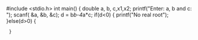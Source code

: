 #include <stdio.h>
int main() {
    double a, b, c,x1,x2;
    printf("Enter: a, b and c: ");
    scanf( &a, &b, &c);
     d = b*b-4*a*c;
     if(d<0)
     {
         printf("No real root");
     }else(d>0)
     {
  
     }
     
